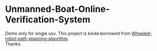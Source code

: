 # Unmanned-Boat-Online-Verification-System
Demo only for single usv. 
This project is kinda borrowed from [Wheeled-robot-path-planning-algorithm](https://github.com/Friedrich-M/Wheeled-robot-path-planning-algorithm).  
Thanks.